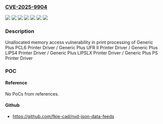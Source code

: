 ### [CVE-2025-9904](https://cve.mitre.org/cgi-bin/cvename.cgi?name=CVE-2025-9904)
![](https://img.shields.io/static/v1?label=Product&message=Generic%20Plus%20LIPS4%20Printer%20Driver&color=blue)
![](https://img.shields.io/static/v1?label=Product&message=Generic%20Plus%20LIPSLX%20Printer%20Driver&color=blue)
![](https://img.shields.io/static/v1?label=Product&message=Generic%20Plus%20PCL6%20Printer%20Driver&color=blue)
![](https://img.shields.io/static/v1?label=Product&message=Generic%20Plus%20PS%20Printer%20Driver&color=blue)
![](https://img.shields.io/static/v1?label=Product&message=Generic%20Plus%20UFR%20II%20Printer%20Driver&color=blue)
![](https://img.shields.io/static/v1?label=Version&message=3.30%20and%20earlier%20&color=brightgreen)
![](https://img.shields.io/static/v1?label=Vulnerability&message=CWE-696%3A%20Incorrect%20Behavior%20Order&color=brightgreen)

### Description

Unallocated memory access vulnerability in print processing of Generic Plus PCL6 Printer Driver / Generic Plus UFR II Printer Driver / Generic Plus LIPS4 Printer Driver / Generic Plus LIPSLX Printer Driver / Generic Plus PS Printer Driver

### POC

#### Reference
No PoCs from references.

#### Github
- https://github.com/fkie-cad/nvd-json-data-feeds

